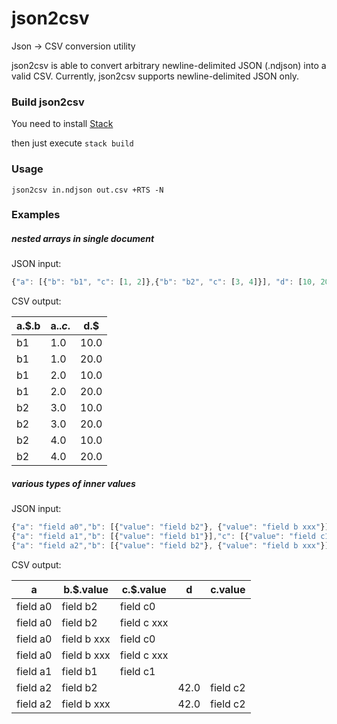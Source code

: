 # json2csv
Json -> CSV conversion utility

json2csv is able to convert arbitrary newline-delimited JSON (.ndjson) into a valid CSV.
Currently, json2csv supports newline-delimited JSON only.

### Build json2csv

You need to install [Stack](https://docs.haskellstack.org/en/stable/README/#how-to-install)

then just execute `stack build`

### Usage

`json2csv in.ndjson out.csv +RTS -N`

### Examples

##### nested arrays in single document

JSON input:

```javascript
{"a": [{"b": "b1", "c": [1, 2]},{"b": "b2", "c": [3, 4]}], "d": [10, 20]}
```

CSV output:

a.$.b|a.$.c.$|d.$
-----|-------|---
b1|1.0|10.0
b1|1.0|20.0
b1|2.0|10.0
b1|2.0|20.0
b2|3.0|10.0
b2|3.0|20.0
b2|4.0|10.0
b2|4.0|20.0

##### various types of inner values

JSON input:

```javascript
{"a": "field a0","b": [{"value": "field b2"}, {"value": "field b xxx"}],"c": [{"value": "field c0"}, {"value": "field c xxx"}]}
{"a": "field a1","b": [{"value": "field b1"}],"c": [{"value": "field c1"}]}
{"a": "field a2","b": [{"value": "field b2"}, {"value": "field b xxx"}],"c": {"value": "field c2"}, "d": 42}
```

CSV output:

a|b.$.value|c.$.value|d|c.value
-|---------|---------|-|-------
field a0|field b2|field c0||
field a0|field b2|field c xxx||
field a0|field b xxx|field c0||
field a0|field b xxx|field c xxx||
field a1|field b1|field c1||
field a2|field b2||42.0|field c2
field a2|field b xxx||42.0|field c2
